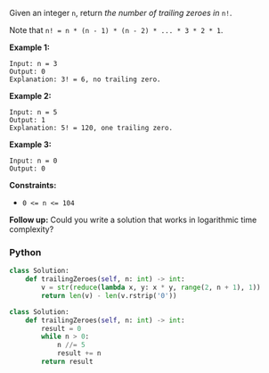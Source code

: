 Given an integer  `n`, return  _the number of trailing zeroes in_ `n!`.

Note that  `n! = n * (n - 1) * (n - 2) * ... * 3 * 2 * 1`.

**Example 1:**

```
Input: n = 3
Output: 0
Explanation: 3! = 6, no trailing zero.
```

**Example 2:**

```
Input: n = 5
Output: 1
Explanation: 5! = 120, one trailing zero.
```

**Example 3:**

```
Input: n = 0
Output: 0
```

**Constraints:**

- `0 <= n <= 104`

**Follow up:**  Could you write a solution that works in logarithmic time complexity?

### Python

```python
class Solution:
    def trailingZeroes(self, n: int) -> int:
        v = str(reduce(lambda x, y: x * y, range(2, n + 1), 1))
        return len(v) - len(v.rstrip('0'))
```

```python
class Solution:
    def trailingZeroes(self, n: int) -> int:
        result = 0
        while n > 0:
            n //= 5
            result += n
        return result
```